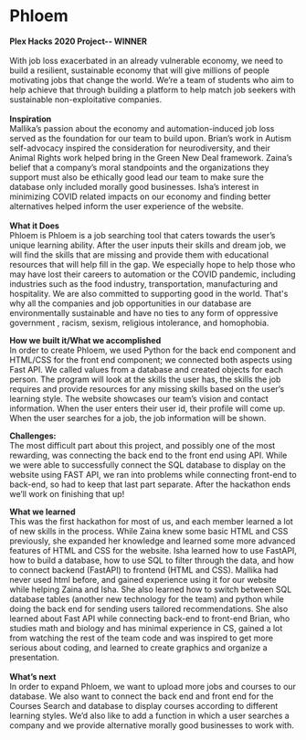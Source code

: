 # Phloem
<strong>Plex Hacks 2020 Project-- WINNER</strong><br>
<br>
  With job loss exacerbated in an already vulnerable economy, we need to build a resilient, sustainable economy that will give millions of people motivating jobs that change the world. We’re a team of students who aim to help achieve that through building a platform to help match job seekers with sustainable non-exploitative companies.
<br><br><strong>Inspiration</strong><br>
  Mallika’s passion about the economy and automation-induced job loss served as the foundation for our team to build upon. Brian’s work in Autism self-advocacy inspired the consideration for neurodiversity, and their Animal Rights work helped bring in the Green New Deal framework. Zaina’s belief that a company’s moral standpoints and the organizations they support must also be ethically good lead our team to make sure the database only included morally good businesses. Isha’s interest in minimizing COVID related impacts on our economy and finding better alternatives helped inform the user experience of the website.
  <br><br>
<strong>What it Does</strong><br>
	Phloem is Phloem is a job searching tool that caters towards the user’s unique learning ability. After the user inputs their skills and dream job, we will find the skills that are missing and provide them with educational resources that will help fill in the gap. We especially hope to help those who may have lost their careers to automation or the COVID pandemic, including industries such as the food industry, transportation, manufacturing and hospitality. We are also committed to supporting good in the world. That's why all the companies and job opportunities in our database are environmentally sustainable and have no ties to any form of oppressive government , racism, sexism, religious intolerance, and homophobia.<br>

<strong>How we built it/What we accomplished</strong><br>
	In order to create Phloem, we used Python for the back end component and HTML/CSS for the front end component; we connected both aspects using Fast API. We called values from a database and created objects for each person. The program will look at the skills the user has, the skills the job requires and provide resources for any missing skills based on the user’s learning style. The website showcases our team’s vision and contact information. When the user enters their user id, their profile will come up. When the user searches for a job, the job information will be shown.

<strong>Challenges:</strong><br>
	The most difficult part about this project, and possibly one of the most rewarding, was connecting the back end to the front end using API. While we were able to successfully connect the SQL database to display on the website using FAST API, we ran into problems while connecting front-end to back-end, so had to keep that last part separate. After the hackathon ends we’ll work on finishing that up!

<strong>What we learned</strong><br>
This was the first hackathon for most of us, and each member learned a lot of new skills in the process. While Zaina knew some basic HTML and CSS previously, she expanded her knowledge and learned some more advanced features of HTML and CSS for the website.  Isha learned how to use FastAPI, how to build a database, how to use SQL to filter through the data, and how to connect backend (FastAPI) to frontend (HTML and CSS).
 Mallika had never used html before, and gained experience using it for our website while helping Zaina and Isha. She also learned how to switch between SQL database tables (another new technology for the team) and python while doing the back end for sending users tailored recommendations. She also learned about Fast API while connecting back-end to front-end
Brian, who studies math and biology and has minimal experience in CS, gained a lot from watching the rest of the team code and was inspired to get more serious about coding, and learned to create graphics and organize a presentation.<br><br>
<strong>What’s next</strong><br>
	In order to expand Phloem, we want to upload more jobs and courses to our database. We also want to connect the back end and front end for the Courses Search and database to display courses according to different learning styles. We’d also like to add a function in which a user searches a company and we provide alternative morally good businesses to work with.
